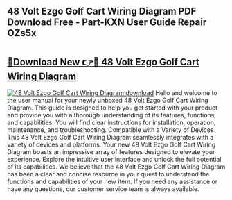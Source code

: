 ## 48 Volt Ezgo Golf Cart Wiring Diagram PDF Download Free - Part-KXN User Guide Repair OZs5x

# <h2><a href="http://dfn9dti.blite.top/?on=48+Volt+Ezgo+Golf+Cart+Wiring+Diagram">🔗Download New 👉🔴 48 Volt Ezgo Golf Cart Wiring Diagram</a></h2>

[![48 Volt Ezgo Golf Cart Wiring Diagram download](https://i.imgur.com/lujVjoI.png)](http://dfn9dti.blite.top/?on=48+Volt+Ezgo+Golf+Cart+Wiring+Diagram)
Hello and welcome to the user manual for your newly unboxed 48 Volt Ezgo Golf Cart Wiring Diagram. This guide is designed to help you get started with your product and provide you with a thorough understanding of its features, functions, and capabilities. You will find clear instructions for installation, operation, maintenance, and troubleshooting. Compatible with a Variety of Devices This 48 Volt Ezgo Golf Cart Wiring Diagram seamlessly integrates with a variety of devices and platforms. Your new 48 Volt Ezgo Golf Cart Wiring Diagram boasts an impressive array of features designed to elevate your experience. Explore the intuitive user interface and unlock the full potential of its capabilities. We believe that the 48 Volt Ezgo Golf Cart Wiring Diagram has been a clear and concise resource in your quest to understand the functions and capabilities of your new item. If you need any assistance or have any questions, our customer service team is always available.
